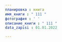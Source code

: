```yaml
---
планировка : книга
имя_книги : " 111 "
фотография : ' '
описание_книги : " 111 "
data_zapisi : 01.01.2022

---
```

